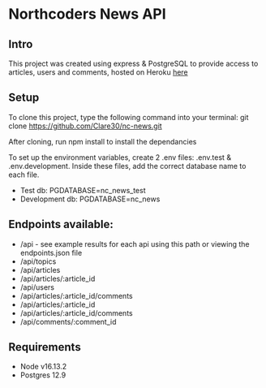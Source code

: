 # Northcoders News API

## Intro 

This project was created using express & PostgreSQL to provide access to articles, users and comments, hosted on Heroku [here](https://nc-news-cm.herokuapp.com/api) 

## Setup

To clone this project, type the following command into your terminal: git clone https://github.com/Clare30/nc-news.git

After cloning, run npm install to install the dependancies

To set up the environment variables, create 2 .env files: .env.test & .env.development. Inside these files, add the correct database name to each file. 
* Test db: PGDATABASE=nc_news_test 
* Development db: PGDATABASE=nc_news


## Endpoints available: 

- /api - see example results for each api using this path or viewing the endpoints.json file
- /api/topics
- /api/articles
- /api/articles/:article_id
- /api/users
- /api/articles/:article_id/comments
- /api/articles/:article_id
- /api/articles/:article_id/comments
- /api/comments/:comment_id

## Requirements

* Node v16.13.2
* Postgres 12.9
